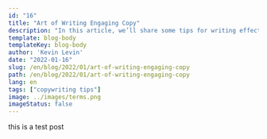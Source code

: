 ```yaml
---
id: "16"
title: "Art of Writing Engaging Copy"
description: "In this article, we’ll share some tips for writing effective copy that engages your audience and drives results."
template: blog-body
templateKey: blog-body
author: 'Kevin Levin'
date: "2022-01-16"
slug: /en/blog/2022/01/art-of-writing-engaging-copy
path: /en/blog/2022/01/art-of-writing-engaging-copy
lang: en
tags: ["copywriting tips"]
image: ../images/terms.png
imageStatus: false
---
```

this is a test post

